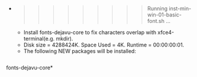 * >>>>>>>>> Running inst-min-win-01-basic-font.sh ...
  * Install fonts-dejavu-core to fix characters overlap with xfce4-terminal(e.g. mkdir).
  * Disk size = 4288424K. Space Used = 4K. Runtime = 00:00:00:01.
  * The following NEW packages will be installed:
  ```bash
fonts-dejavu-core*
  ```
